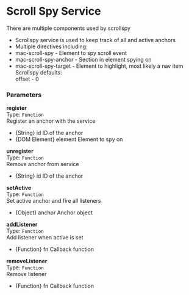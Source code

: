
Scroll Spy Service
===
There are multiple components used by scrollspy  
- Scrollspy service is used to keep track of all and active anchors  
- Multiple directives including:  
- mac-scroll-spy - Element to spy scroll event  
- mac-scroll-spy-anchor - Section in element spying on  
- mac-scroll-spy-target - Element to highlight, most likely a nav item  
Scrollspy defaults:  
offset - 0  
  
### Parameters
**register**  
Type: `Function`  
Register an anchor with the service  
- {String} id ID of the anchor  
- {DOM Element} element Element to spy on  
  
**unregister**  
Type: `Function`  
Remove anchor from service  
- {String} id ID of the anchor  
  
**setActive**  
Type: `Function`  
Set active anchor and fire all listeners  
- {Object} anchor Anchor object  
  
**addListener**  
Type: `Function`  
Add listener when active is set  
- {Function} fn Callback function  
  
**removeListener**  
Type: `Function`  
Remove listener  
- {Function} fn Callback function  
  


